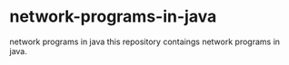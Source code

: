 # network-programs-in-java
network programs in java
this repository contaings network programs in java.
